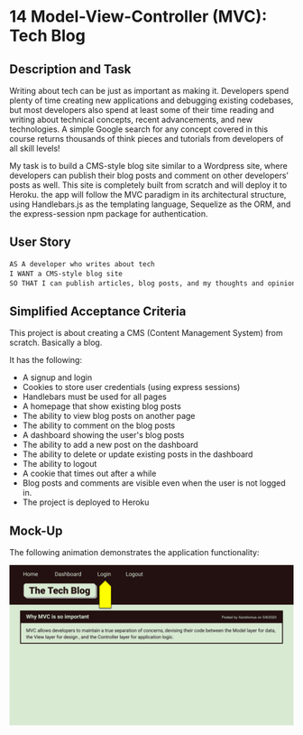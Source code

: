 # 14 Model-View-Controller (MVC): Tech Blog

## Description and Task

Writing about tech can be just as important as making it. Developers spend plenty of time creating new applications and debugging existing codebases, but most developers also spend at least some of their time reading and writing about technical concepts, recent advancements, and new technologies. A simple Google search for any concept covered in this course returns thousands of think pieces and tutorials from developers of all skill levels!

My task is to build a CMS-style blog site similar to a Wordpress site, where developers can publish their blog posts and comment on other developers’ posts as well.  This site is completely built from scratch and will deploy it to Heroku. the app will follow the MVC paradigm in its architectural structure, using Handlebars.js as the templating language, Sequelize as the ORM, and the express-session npm package for authentication.

## User Story

```md
AS A developer who writes about tech
I WANT a CMS-style blog site
SO THAT I can publish articles, blog posts, and my thoughts and opinions
```

## Simplified Acceptance Criteria

This project is about creating a CMS (Content Management System) from scratch. Basically a blog.

It has the following:

* A signup and login
* Cookies to store user credentials (using express sessions)
* Handlebars must be used for all pages
* A homepage that show existing blog posts
* The ability to view blog posts on another page
* The ability to comment on the blog posts
* A dashboard showing the user's blog posts
* The ability to add a new post on the dashboard
* The ability to delete or update existing posts in the dashboard
* The ability to logout
* A cookie that times out after a while
* Blog posts and comments are visible even when the user is not logged in.
* The project is deployed to Heroku

## Mock-Up

The following animation demonstrates the application functionality:

![Animation cycles through signing into the app, clicking on buttons, and updating blog posts.](./Assets/14-mvc-homework-demo-01.gif) 

